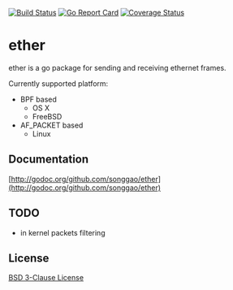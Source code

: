 [![Build Status](https://travis-ci.org/songgao/ether.svg?branch=master)](https://travis-ci.org/songgao/ether)
[![Go Report Card](https://goreportcard.com/badge/github.com/songgao/ether)](https://goreportcard.com/report/github.com/songgao/ether)
[![Coverage Status](https://coveralls.io/repos/github/songgao/ether/badge.svg?branch=master)](https://coveralls.io/github/songgao/ether?branch=master)

# ether
ether is a go package for sending and receiving ethernet frames.

Currently supported platform:

- BPF based
  - OS X
  - FreeBSD
- AF_PACKET based
  - Linux

## Documentation

[http://godoc.org/github.com/songgao/ether](http://godoc.org/github.com/songgao/ether)

## TODO

* in kernel packets filtering

## License

[BSD 3-Clause License](http://opensource.org/licenses/BSD-3-Clause)

